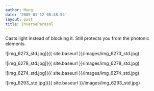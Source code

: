 ```yaml
---
author: Mang
date: '2005-01-12 08:48:54'
layout: post
title: InverseParasol
---
```


Casts light instead of blocking it.  Still protects you from the photonic elements.

![img_6273_std.jpg]({{ site.baseurl }}/images/img_6273_std.jpg)

![img_6278_std.jpg]({{ site.baseurl }}/images/img_6278_std.jpg)

![img_6274_std.jpg]({{ site.baseurl }}/images/img_6274_std.jpg)

![img_6293_std.jpg]({{ site.baseurl }}/images/img_6293_std.jpg)
